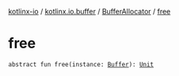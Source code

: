 [kotlinx-io](../../index.md) / [kotlinx.io.buffer](../index.md) / [BufferAllocator](index.md) / [free](./free.md)

# free

`abstract fun free(instance: `[`Buffer`](../-buffer/index.md)`): `[`Unit`](https://kotlinlang.org/api/latest/jvm/stdlib/kotlin/-unit/index.html)